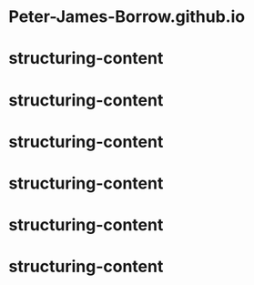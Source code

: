 # Peter-James-Borrow.github.io
# structuring-content
# structuring-content
# structuring-content
# structuring-content
# structuring-content
# structuring-content
